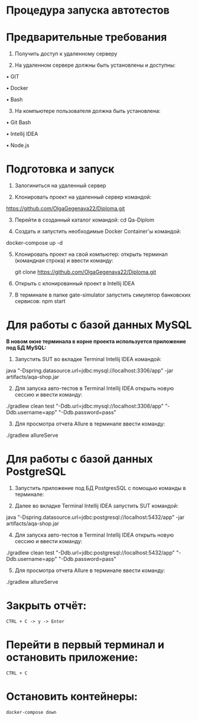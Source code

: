 # Процедура запуска автотестов
# Предварительные требования
1.	Получить доступ к удаленному серверу

2.	На удаленном сервере должны быть установлены и доступны:

•	GIT

•	Docker

•	Bash

  
3.	На компьютере пользователя должна быть установлена:

•	Git Bash

•	Intellij IDEA

• Node.js

# Подготовка и запуск

1.	Залогиниться на удаленный сервер

2.	Клонировать проект на удаленный сервер командой:

https://github.com/OlgaGegenava22/Diploma.git

3.	Перейти в созданный каталог командой:
 cd Qa-Diplom 
 
4.	Создать и запустить необходимые Docker Container'ы командой:

docker-compose up -d

5.	Клонировать проект на свой компьютер: открыть терминал (командная строка) и ввести команду:

    git clone https://github.com/OlgaGegenava22/Diploma.git
    
6. Открыть с клонированный проект в Intellij IDEA

7. В терминале в папке gate-simulator запустить симулятор банковских сервисов: npm start

# Для работы с базой данных MySQL

**В новом окне терминала в корне проекта используется приложение под БД MySQL:**

1.	Запустить SUT во вкладке Terminal Intellij IDEA командой:

java "-Dspring.datasource.url=jdbc:mysql://localhost:3306/app" -jar artifacts/aqa-shop.jar


2. Для запуска авто-тестов в Terminal Intellij IDEA открыть новую сессию и ввести команду:

./gradlew clean test "-Ddb.url=jdbc:mysql://localhost:3306/app" "-Ddb.username=app" "-Ddb.password=pass"


3. Для просмотра отчета Allure в терминале ввести команду:

./gradlew allureServe


# Для работы с базой данных PostgreSQL
1. Запустить приложение под БД PostgresSQL с помощью команды в терминале:

 2. Далее во вкладке Terminal Intellij IDEA запустить SUT командой:

   java "-Dspring.datasource.url=jdbc:postgresql://localhost:5432/app" -jar artifacts/aqa-shop.jar
    

4.	Для запуска авто-тестов в Terminal Intellij IDEA открыть новую сессию и ввести команду:

./gradlew clean test "-Ddb.url=jdbc:postgresql://localhost:5432/app" "-Ddb.username=app" "-Ddb.password=pass"


5. Для просмотра отчета Allure в терминале ввести команду:

./gradlew allureServe

# Закрыть отчёт:

    CTRL + C -> y -> Enter
    
# Перейти в первый терминал и остановить приложение:

    CTRL + C
    
# Остановить контейнеры:

    docker-compose down
